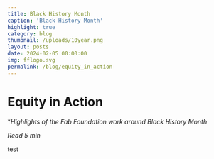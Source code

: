 ```yaml
---
title: Black History Month
caption: 'Black History Month'
highlight: true
category: blog
thumbnail: /uploads/10year.png
layout: posts
date: 2024-02-05 00:00:00
img: fflogo.svg
permalink: /blog/equity_in_action
---
```


# Equity in Action

**Highlights of the Fab Foundation work around Black History Month*

*Read 5 min*

test
